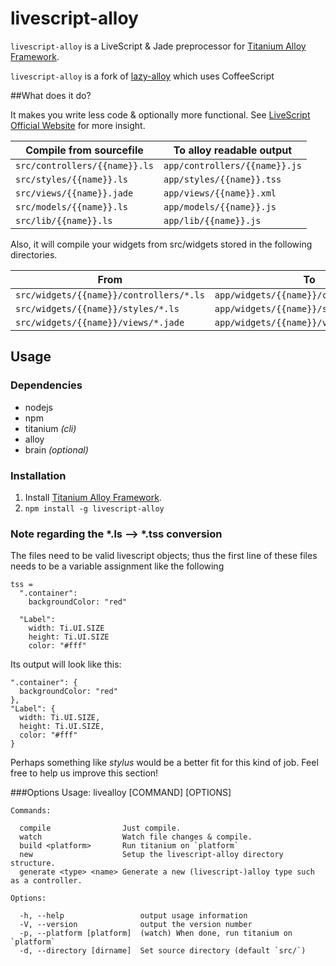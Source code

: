 livescript-alloy
==========

`livescript-alloy` is a LiveScript & Jade preprocessor for [Titanium Alloy Framework](http://projects.appcelerator.com/alloy/docs/Alloy-bootstrap/index.html).

`livescript-alloy` is a fork of [lazy-alloy](https://github.com/itzaks/lazy-alloy) which uses CoffeeScript


##What does it do?

It makes you write less code & optionally more functional. See [LiveScript Official Website](http://livescript.net) for more insight.

Compile from sourcefile | To alloy readable output
------------ | -------------
`src/controllers/{{name}}.ls` | `app/controllers/{{name}}.js`
`src/styles/{{name}}.ls` | `app/styles/{{name}}.tss`
`src/views/{{name}}.jade` | `app/views/{{name}}.xml`
`src/models/{{name}}.ls` | `app/models/{{name}}.js`
`src/lib/{{name}}.ls` | `app/lib/{{name}}.js`

Also, it will compile your widgets from src/widgets stored in the following directories.

From | To
------------ | -------------
`src/widgets/{{name}}/controllers/*.ls` | `app/widgets/{{name}}/controllers/*.js`
`src/widgets/{{name}}/styles/*.ls` | `app/widgets/{{name}}/styles/*.tss`
`src/widgets/{{name}}/views/*.jade` | `app/widgets/{{name}}/views/*.xml`

## Usage

### Dependencies
* nodejs
* npm
* titanium *(cli)*
* alloy
* brain *(optional)*

### Installation
1. Install [Titanium Alloy Framework](http://projects.appcelerator.com/alloy/docs/Alloy-bootstrap/index.html).
2. `npm install -g livescript-alloy`

### Note regarding the \*.ls –> \*.tss conversion
The files need to be valid livescript objects; thus the first line of these files needs to be a variable assignment like the following

    tss =
	  ".container":
	    backgroundColor: "red"

	  "Label":
		width: Ti.UI.SIZE
		height: Ti.UI.SIZE
		color: "#fff"


Its output will look like this:

    ".container": {
      backgroundColor: "red"
    },
    "Label": {
      width: Ti.UI.SIZE,
      height: Ti.UI.SIZE,
      color: "#fff"
    }

Perhaps something like *stylus* would be a better fit for this kind of job. Feel free to help us improve this section!

###Options
    Usage: livealloy [COMMAND] [OPTIONS]

    Commands:

      compile                Just compile.
      watch                  Watch file changes & compile.
      build <platform>       Run titanium on `platform`
      new                    Setup the livescript-alloy directory structure.
      generate <type> <name> Generate a new (livescript-)alloy type such as a controller.

    Options:

      -h, --help                 output usage information
      -V, --version              output the version number
      -p, --platform [platform]  (watch) When done, run titanium on `platform`
      -d, --directory [dirname]  Set source directory (default `src/`)
